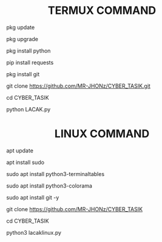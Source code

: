 <center><h1>TERMUX COMMAND</h1></center>

pkg update

pkg upgrade

pkg install python

pip install requests

pkg install git 

git clone https://github.com/MR-JHONz/CYBER_TASIK.git

cd CYBER_TASIK

python LACAK.py

<center><h1>LINUX COMMAND</h1></center>

apt update 

apt install sudo

sudo apt install python3-terminaltables

sudo apt install python3-colorama

sudo apt install git -y

git clone https://github.com/MR-JHONz/CYBER_TASIK

cd CYBER_TASIK

python3 lacaklinux.py

